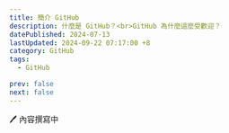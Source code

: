 ```yaml
---
title: 簡介 GitHub
description: 什麼是 GitHub？<br>GitHub 為什麼這麼受歡迎？
datePublished: 2024-07-13
lastUpdated: 2024-09-22 07:17:00 +8
category: GitHub
tags:
  - GitHub

prev: false
next: false
---
```


🖊️ 內容撰寫中
